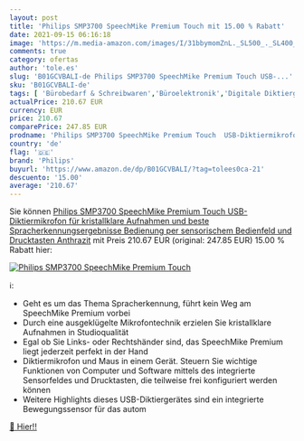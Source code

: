 ```yaml
---
layout: post
title: 'Philips SMP3700 SpeechMike Premium Touch mit 15.00 % Rabatt'
date: 2021-09-15 06:16:18
image: 'https://m.media-amazon.com/images/I/31bbymomZnL._SL500_._SL400_.jpg'
comments: true
category: ofertas
author: 'tole.es'
slug: 'B01GCVBALI-de Philips SMP3700 SpeechMike Premium Touch USB-...'
sku: 'B01GCVBALI-de'
tags: [ 'Bürobedarf & Schreibwaren','Büroelektronik','Digitale Diktiergeräte','Diktiergeräte','philips', ]
actualPrice: 210.67 EUR
currency: EUR
price: 210.67
comparePrice: 247.85 EUR
prodname: 'Philips SMP3700 SpeechMike Premium Touch  USB-Diktiermikrofon für kristallklare Aufnahmen und beste Spracherkennungsergebnisse  Bedienung per sensorischem Bedienfeld und Drucktasten  Anthrazit'
country: 'de'
flag: '🇩🇪'
brand: 'Philips'
buyurl: 'https://www.amazon.de/dp/B01GCVBALI/?tag=tolees0ca-21'
descuento: '15.00'
average: '210.67'
---
```


Sie können [Philips SMP3700 SpeechMike Premium Touch  USB-Diktiermikrofon für kristallklare Aufnahmen und beste Spracherkennungsergebnisse  Bedienung per sensorischem Bedienfeld und Drucktasten  Anthrazit](https://www.amazon.de/dp/B01GCVBALI/?tag=tolees0ca-21) mit Preis 210.67 EUR (original: 247.85 EUR) 15.00 % Rabatt hier:

[![Philips SMP3700 SpeechMike Premium Touch](https://m.media-amazon.com/images/I/31bbymomZnL._SL500_._SL400_.jpg)](https://www.amazon.de/dp/B01GCVBALI/?tag=tolees0ca-21)

ℹ️:

- Geht es um das Thema Spracherkennung, führt kein Weg am SpeechMike Premium vorbei
- Durch eine ausgeklügelte Mikrofontechnik erzielen Sie kristallklare Aufnahmen in Studioqualität
- Egal ob Sie Links- oder Rechtshänder sind, das SpeechMike Premium liegt jederzeit perfekt in der Hand
- Diktiermikrofon und Maus in einem Gerät. Steuern Sie wichtige Funktionen von Computer und Software mittels des integrierte Sensorfeldes und Drucktasten, die teilweise frei konfiguriert werden können
- Weitere Highlights dieses USB-Diktiergerätes sind ein integrierte Bewegungssensor für das autom

[🛒 Hier!!](https://www.amazon.de/dp/B01GCVBALI/?tag=tolees0ca-21)
